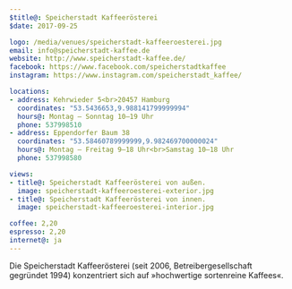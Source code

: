 ```yaml
---
$title@: Speicherstadt Kaffeerösterei
$date: 2017-09-25

logo: /media/venues/speicherstadt-kaffeeroesterei.jpg
email: info@speicherstadt-kaffee.de
website: http://www.speicherstadt-kaffee.de/
facebook: https://www.facebook.com/speicherstadtkaffee
instagram: https://www.instagram.com/speicherstadt_kaffee/

locations:
- address: Kehrwieder 5<br>20457 Hamburg
  coordinates: "53.5436653,9.988141799999994"
  hours@: Montag – Sonntag 10–19 Uhr
  phone: 537998510
- address: Eppendorfer Baum 38
  coordinates: "53.58460789999999,9.982469700000024"
  hours@: Montag – Freitag 9–18 Uhr<br>Samstag 10–18 Uhr
  phone: 537998580

views:
- title@: Speicherstadt Kaffeerösterei von außen.
  image: speicherstadt-kaffeeroesterei-exterior.jpg
- title@: Speicherstadt Kaffeerösterei von innen.
  image: speicherstadt-kaffeeroesterei-interior.jpg

coffee: 2,20
espresso: 2,20
internet@: ja
---
```


Die Speicherstadt Kaffeerösterei (seit 2006, Betreibergesellschaft gegründet 1994) konzentriert sich auf »hochwertige sortenreine Kaffees«.